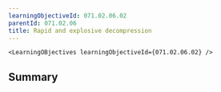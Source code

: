 ```yaml
---
learningObjectiveId: 071.02.06.02
parentId: 071.02.06
title: Rapid and explosive decompression
---
```


```tsx eval
<LearningOBjectives learningObjectiveId={071.02.06.02} />
```

## Summary
